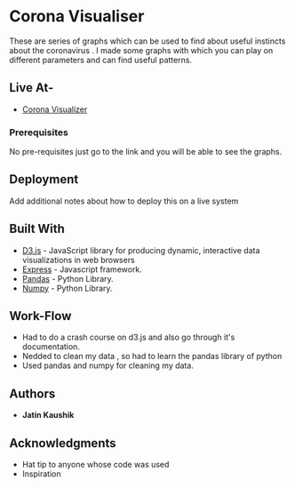 # Corona Visualiser

These are series of graphs which can be used to find about useful instincts about the coronavirus . I made some graphs with which you can play on different parameters and can find useful patterns.

## Live At-

  * [Corona Visualizer](https://corona-visualiser.herokuapp.com/)

### Prerequisites

No pre-requisites just go to the link and you will be able to see the graphs.


## Deployment

Add additional notes about how to deploy this on a live system

## Built With

* [D3.js](https://d3js.org) - JavaScript library for producing dynamic, interactive data visualizations in web browsers
* [Express](https://expressjs.com/en/starter/installing.html) - Javascript framework.
* [Pandas](https://pandas.pydata.org/docs/) - Python Library.
* [Numpy](https://numpy.org/doc/) - Python Library.


## Work-Flow

* Had to do a crash course on d3.js and also go through it's documentation.
* Nedded to clean my data , so had to learn the pandas library of python
* Used pandas and numpy for cleaning my data.

## Authors

* **Jatin Kaushik**


## Acknowledgments

* Hat tip to anyone whose code was used
* Inspiration

